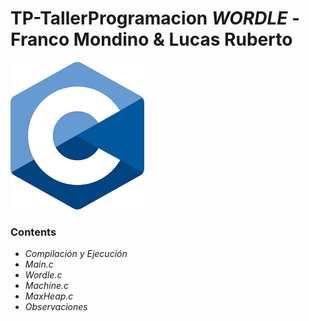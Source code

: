 # TP-TallerProgramacion *WORDLE* - Franco Mondino & Lucas Ruberto
![Logo C](DB/images.png)

### **Contents**
* *Compilación y Ejecución*
* *Main.c*
* *Wordle.c*
* *Machine.c*
* *MaxHeap.c*
* *Observaciones*

